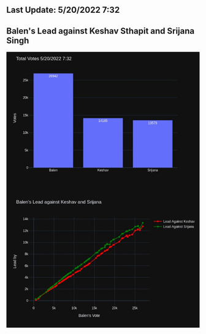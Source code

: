 ## Last Update: 5/20/2022 7:32

## Balen's Lead against Keshav Sthapit and Srijana Singh
![ScreenShot](final.jpg)

